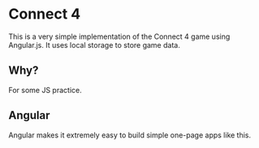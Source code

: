 # Connect 4
This is a very simple implementation of the Connect 4 game using Angular.js. It uses local storage to store game data.

## Why?
For some JS practice.

## Angular
Angular makes it extremely easy to build simple one-page apps like this.
